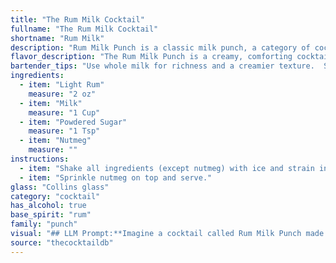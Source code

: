 ```yaml
---
title: "The Rum Milk Cocktail"
fullname: "The Rum Milk Cocktail"
shortname: "Rum Milk"
description: "Rum Milk Punch is a classic milk punch, a category of cocktails that originated in the Caribbean.  The sweet, creamy combination of rum, milk, and spices like nutmeg was a popular drink among sailors and plantation workers. "
flavor_description: "The Rum Milk Punch is a creamy, comforting cocktail with a delightful balance of sweet and savory. The light rum provides a subtle, mellow sweetness that complements the smooth, velvety texture of the milk. Powdered sugar adds a touch of richness, while nutmeg adds a warm, spicy aroma and flavor. The overall taste is reminiscent of a spiced milk shake, with a lingering hint of rum on the finish. "
bartender_tips: "Use whole milk for richness and a creamier texture.  Shake vigorously with ice to chill and emulsify the ingredients.  Don't over-sweeten, taste as you go, and adjust powdered sugar accordingly.  Grate fresh nutmeg for the best aroma, but a pinch of pre-ground will do in a pinch!  Serve immediately for optimal enjoyment. "
ingredients:
  - item: "Light Rum"
    measure: "2 oz"
  - item: "Milk"
    measure: "1 Cup"
  - item: "Powdered Sugar"
    measure: "1 Tsp"
  - item: "Nutmeg"
    measure: ""
instructions:
  - item: "Shake all ingredients (except nutmeg) with ice and strain into a collins glass."
  - item: "Sprinkle nutmeg on top and serve."
glass: "Collins glass"
category: "cocktail"
has_alcohol: true
base_spirit: "rum"
family: "punch"
visual: "## LLM Prompt:**Imagine a cocktail called Rum Milk Punch made with light rum, milk, powdered sugar, and nutmeg.  Describe its appearance in detail, focusing on color, texture, and any visual details.** **Consider these aspects:*** **Color:** Is it a pale cream color, or does the rum add a slight amber hue? Does the milk seem cloudy or translucent? * **Texture:** Is it creamy and smooth, or does it have a slight grainy texture from the powdered sugar?  Does it foam or have a layer of froth?* **Visual Details:**  Is there a dusting of nutmeg on top?  Do you see any streaks of rum or milk swirling together? Does the light catch any subtle shimmer or reflections from the ingredients?**Describe the Rum Milk Punch as if you were presenting it to someone who has never seen it before.** "
source: "thecocktaildb"
---
```


